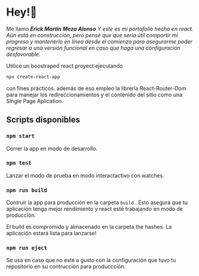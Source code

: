 
# Hey!👋

Me llamo ***Erick Martin Meza Alonso** Y este es mi portafolio hecho en react.
Aún está en construcción, pero pensé que que sería útil comportir mi progreso y mantenerlo en línea desde el comienzo para asegurarme poder regresar a una versión funcional en caso que haga una configuración desfavorable.*

Utilicé un boostraped react proyect ejecutando

```bash
npx create-react-app
```

 con fines prácticos.
además de eso empleo la librería React-Router-Dom para manejar los redireccionamientos y el contenido del sitio como una Single Page Aplication.

## Scripts disponibles

### `npm start`

Correr la app en modo de desarrollo.

### `npm test`

Lanzar el modo de prueba en modo interactactivo con watches.

### `npm run build`

Contruir la app para producción en la carpeta `build` .
Esto asegura que tu aplicación tenga mejor rendimiento y react esté trabajando en modo de producción.

El build es compromido y almacenado en la carpeta the hashes.
La aplicación estará lista para lanzarse!

### `npm run eject`

Se usa en caso que no esté a gusto con la configuración que tuvo tu repositorio en su contrucción para produccción.
